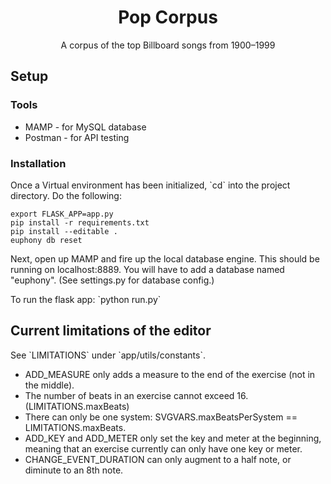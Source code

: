 <div align="center">
<h1>Pop Corpus</h1>
<p>A corpus of the top Billboard songs from 1900–1999</p>
</div>

<h2>Setup</h2>
<section>
  <h3>Tools</h3>
  <p></p>
  <ul>
    <li>MAMP - for MySQL database</li>
    <li>Postman - for API testing</li>
  </ul>
</section>
<section>
  <h3>Installation</h3>
  <p>Once a Virtual environment has been initialized, `cd` into the project directory. Do the following:</p>

  ```
  export FLASK_APP=app.py
  pip install -r requirements.txt
  pip install --editable .
  euphony db reset
  ```

  <p>Next, open up MAMP and fire up the local database engine. This should be running on localhost:8889. You will have to add a database named "euphony". (See settings.py for database config.)</p>

  <p>To run the flask app: `python run.py`</p>
</section>

<h2>Current limitations of the editor</h2>
<p>See `LIMITATIONS` under `app/utils/constants`.</p>
<section>
  <ul>
    <li>ADD_MEASURE only adds a measure to the end of the exercise (not in the middle).</li>
    <li>The number of beats in an exercise cannot exceed 16. (LIMITATIONS.maxBeats)</li>
    <li>There can only be one system: SVGVARS.maxBeatsPerSystem == LIMITATIONS.maxBeats.</li>
    <li>ADD_KEY and ADD_METER only set the key and meter at the beginning, meaning that an exercise currently can only have one key or meter.</li>
    <li>CHANGE_EVENT_DURATION can only augment to a half note, or diminute to an 8th note.</li>
  </ul>
</section>
